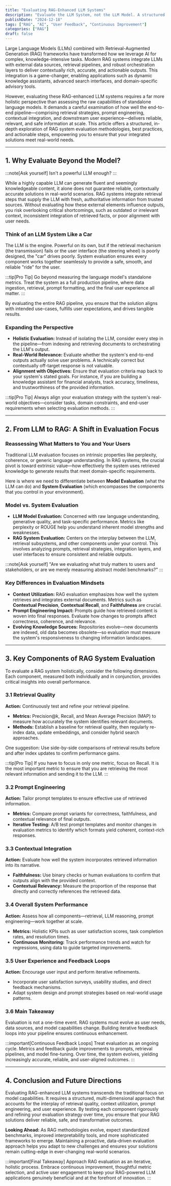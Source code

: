 ```yaml
---
title: "Evaluating RAG-Enhanced LLM Systems"
description: "Evaluate the LLM System, not the LLM Model. A structured approach to holistic evaluation of RAG-enhanced LLM systems."
publishDate: "2024-12-18"
tags: ["RAG", "AI", "User Feedback", "Continuous Improvement"]
categories: ["RAG"]
draft: false
---
```


Large Language Models (LLMs) combined with Retrieval-Augmented Generation (RAG) frameworks have transformed how we leverage AI for complex, knowledge-intensive tasks. Modern RAG systems integrate LLMs with external data sources, retrieval pipelines, and robust orchestration layers to deliver contextually rich, accurate, and actionable outputs. This integration is a game-changer, enabling applications such as dynamic knowledge assistants, advanced search interfaces, and domain-specific advisory tools.

However, evaluating these RAG-enhanced LLM systems requires a far more holistic perspective than assessing the raw capabilities of standalone language models. It demands a careful examination of how well the end-to-end pipeline—comprising retrieval strategies, prompt engineering, contextual integration, and downstream user experience—delivers reliable, relevant, and safe information at scale. This article offers a structured, in-depth exploration of RAG system evaluation methodologies, best practices, and actionable steps, empowering you to ensure that your integrated solutions meet real-world needs.

---

## 1. Why Evaluate Beyond the Model?

:::note[Ask yourself]
Isn't a powerful LLM enough?
:::

While a highly capable LLM can generate fluent and seemingly knowledgeable content, it alone does not guarantee reliable, contextually accurate solutions in real-world scenarios. RAG systems integrate retrieval steps that supply the LLM with fresh, authoritative information from trusted sources. Without evaluating how these external elements influence outputs, you risk overlooking critical shortcomings, such as outdated or irrelevant context, inconsistent integration of retrieved facts, or poor alignment with user needs.

### Think of an LLM System Like a Car

The LLM is the engine. Powerful on its own, but if the retrieval mechanism (the transmission) fails or the user interface (the steering wheel) is poorly designed, the "car" drives poorly. System evaluation ensures every component works together seamlessly to provide a safe, smooth, and reliable "ride" for the user.

:::tip[Pro Tip]
Go beyond measuring the language model's standalone metrics. Treat the system as a full production pipeline, where data ingestion, retrieval, prompt formatting, and the final user experience all matter.
:::

By evaluating the entire RAG pipeline, you ensure that the solution aligns with intended use-cases, fulfills user expectations, and drives tangible results.

### Expanding the Perspective

- **Holistic Evaluation:** Instead of isolating the LLM, consider every step in the pipeline—from indexing and retrieving documents to orchestrating the LLM's output.  
- **Real-World Relevance:** Evaluate whether the system's end-to-end outputs actually solve user problems. A technically correct but contextually off-target response is not valuable.  
- **Alignment with Objectives:** Ensure that evaluation criteria map back to your system's stated goals. For instance, if you are building a knowledge assistant for financial analysts, track accuracy, timeliness, and trustworthiness of the provided information.

:::tip[Pro Tip]
Always align your evaluation strategy with the system's real-world objectives—consider tasks, domain constraints, and end-user requirements when selecting evaluation methods.
:::

---

## 2. From LLM to RAG: A Shift in Evaluation Focus

### Reassessing What Matters to You and Your Users

Traditional LLM evaluation focuses on intrinsic properties like perplexity, coherence, or generic language understanding. In RAG systems, the crucial pivot is toward extrinsic value—how effectively the system uses retrieved knowledge to generate results that meet domain-specific requirements.

Here is where we need to differentiate between **Model Evaluation** (what the LLM can do) and **System Evaluation** (which encompasses the components that you control in your environment).

### Model vs. System Evaluation

- **LLM Model Evaluation:** Concerned with raw language understanding, generative quality, and task-specific performance. Metrics like perplexity or ROUGE help you understand inherent model strengths and weaknesses.  
- **RAG System Evaluation:** Centers on the interplay between the LLM, retrieval subsystems, and other components under your control. This involves analyzing prompts, retrieval strategies, integration layers, and user interfaces to ensure consistent and reliable outputs.

:::note[Ask yourself]
"Are we evaluating what truly matters to users and stakeholders, or are we merely measuring abstract model benchmarks?"
:::

### Key Differences in Evaluation Mindsets

- **Context Utilization:** RAG evaluation emphasizes how well the system retrieves and integrates external documents. Metrics such as **Contextual Precision**, **Contextual Recall**, and **Faithfulness** are crucial.  
- **Prompt Engineering Impact:** Prompts guide how retrieved content is woven into final responses. Evaluate how changes to prompts affect correctness, coherence, and relevance.  
- **Evolving Knowledge Sources:** Repositories evolve—new documents are indexed, old data becomes obsolete—so evaluation must measure the system's responsiveness to changing information landscapes.

---

## 3. Key Components of RAG System Evaluation

To evaluate a RAG system holistically, consider the following dimensions. Each component, measured both individually and in conjunction, provides critical insights into overall performance.

### 3.1 Retrieval Quality

**Action:** Continuously test and refine your retrieval pipeline.  
- **Metrics:** Precision@k, Recall, and Mean Average Precision (MAP) to measure how accurately the system identifies relevant documents.  
- **Methods:** Establish a baseline for retrieval quality, then regularly re-index data, update embeddings, and consider hybrid search approaches.

One suggestion: Use side-by-side comparisons of retrieval results before and after index updates to confirm performance gains.

:::tip[Pro Tip]
If you have to focus in only one metric, focus on Recall. It is the most important metric to ensure that you are retrieving the most relevant information and sending it to the LLM.
:::

### 3.2 Prompt Engineering

**Action:** Tailor prompt templates to ensure effective use of retrieved information.  
- **Metrics:** Compare prompt variants for correctness, faithfulness, and contextual relevance of final outputs.  
- **Iterative Testing:** A/B test prompt templates and monitor changes in evaluation metrics to identify which formats yield coherent, context-rich responses.

### 3.3 Contextual Integration

**Action:** Evaluate how well the system incorporates retrieved information into its narrative.  
- **Faithfulness:** Use binary checks or human evaluations to confirm that outputs align with the provided context.  
- **Contextual Relevancy:** Measure the proportion of the response that directly and correctly references the retrieved data.

### 3.4 Overall System Performance

**Action:** Assess how all components—retrieval, LLM reasoning, prompt engineering—work together at scale.  
- **Metrics:** Holistic KPIs such as user satisfaction scores, task completion rates, and resolution times.  
- **Continuous Monitoring:** Track performance trends and watch for regressions, using data to guide targeted improvements.

### 3.5 User Experience and Feedback Loops

**Action:** Encourage user input and perform iterative refinements.  
- Incorporate user satisfaction surveys, usability studies, and direct feedback mechanisms.  
- Adapt system design and prompt strategies based on real-world usage patterns.

### 3.6 Main Takeaway

Evaluation is not a one-time event. RAG systems must evolve as user needs, data sources, and model capabilities change. Building iterative feedback loops into your pipeline ensures continuous enhancement.

:::important[Continuous Feedback Loops]
Treat evaluation as an ongoing cycle. Metrics and feedback guide improvements to prompts, retrieval pipelines, and model fine-tuning. Over time, the system evolves, yielding increasingly accurate, reliable, and user-aligned outcomes.
:::

---

## 4. Conclusion and Future Directions

Evaluating RAG-enhanced LLM systems transcends the traditional focus on model capabilities. It requires a structured, multi-dimensional approach that accounts for the interplay of retrieval quality, context utilization, prompt engineering, and user experience. By testing each component rigorously and refining your evaluation strategy over time, you ensure that your RAG solutions deliver reliable, safe, and transformative outcomes.

**Looking Ahead:** As RAG methodologies evolve, expect standardized benchmarks, improved interpretability tools, and more sophisticated frameworks to emerge. Maintaining a proactive, data-driven evaluation approach helps you adapt to new challenges and ensures your solutions remain cutting-edge in ever-changing real-world scenarios.

:::important[Final Takeaway]
Approach RAG evaluation as an iterative, holistic process. Embrace continuous improvement, thoughtful metric selection, and active user engagement to keep your RAG-powered LLM applications genuinely beneficial and at the forefront of innovation.
::: 